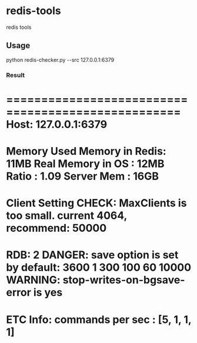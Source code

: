 # redis-tools
redis tools

## Usage
python redis-checker.py --src 127.0.0.1:6379

### Result
===================================================
Host: 127.0.0.1:6379
===================================================
Memory
Used Memory in Redis: 11MB
Real Memory in OS   : 12MB
Ratio               : 1.09
Server Mem          : 16GB
===================================================
Client Setting
CHECK: MaxClients is too small. current 4064, recommend: 50000
===================================================
RDB: 2
DANGER: save option is set by default: 3600 1 300 100 60 10000
WARNING: stop-writes-on-bgsave-error is yes
===================================================
ETC
Info: commands per sec : [5, 1, 1, 1]
===================================================
